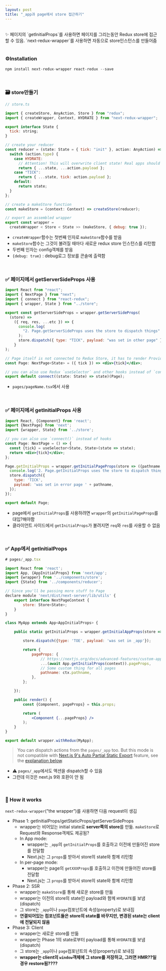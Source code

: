 ```yaml
---
layout: post
title: "_app과 page에서 store 접근하기"
---
```


<br />

<aside>
✨ 페이지의 `getInitialProps`를 사용하면 페이지를 그리는동안 Redux store에 접근할 수 있음. `next-redux-wrapper`를 사용하면 자동으로 store인스턴스를 만들어줌

</aside>

<br />

### ⚙️Installation

```jsx
npm install next-redux-wrapper react-redux --save
```

<br />

### 🗃️ store만들기

```jsx
// store.ts

import { createStore, AnyAction, Store } from "redux";
import { createWrapper, Context, HYDRATE } from "next-redux-wrapper";

export interface State {
  tick: string;
}

// create your reducer
const reducer = (state: State = { tick: "init" }, action: AnyAction) => {
  switch (action.type) {
    case HYDRATE:
      // Attention! This will overwrite client state! Real apps should use proper reconciliation.
      return { ...state, ...action.payload };
    case "TICK":
      return { ...state, tick: action.payload };
    default:
      return state;
  }
};

// create a makeStore function
const makeStore = (context: Context) => createStore(reducer);

// export an assembled wrapper
export const wrapper =
  createWrapper < Store < State >> (makeStore, { debug: true });
```

- `createWrapper`함수는 첫번째 인자로 `makeStore`함수를 받음
- `makeStore`함수는 그것이 불려질 때마다 새로운 redux store 인스턴스를 리턴함
- 두번째 인자는 config객체를 받음
- `{debug: true}` : debug로그 정보를 콘솔에 출력함

<br />

### ✅ 페이지에서 getServerSideProps 사용

```jsx
import React from "react";
import { NextPage } from "next";
import { connect } from "react-redux";
import { wrapper, State } from "../store";

export const getServerSideProps = wrapper.getServerSideProps(
  (store) =>
    ({ req, res, ...etc }) => {
      console.log(
        "2. Page.getServerSideProps uses the store to dispatch things"
      );
      store.dispatch({ type: "TICK", payload: "was set in other page" });
    }
);

// Page itself is not connected to Redux Store, it has to render Provider to allow child components to connect to Redux Store
const Page: NextPage<State> = ({ tick }) => <div>{tick}</div>;

// you can also use Redux `useSelector` and other hooks instead of `connect()`
export default connect((state: State) => state)(Page);
```

- `pages/pageName.tsx`에서 사용

<br />

### ✅ 페이지에서 getInitialProps 사용

```jsx
import React, {Component} from 'react';
import {NextPage} from 'next';
import {wrapper, State} from '../store';

// you can also use `connect()` instead of hooks
const Page: NextPage = () => {
  const {tick} = useSelector<State, State>(state => state);
  return <div>{tick}</div>;
};

Page.getInitialProps = wrapper.getInitialPageProps(store => ({pathname, req, res}) => {
  console.log('2. Page.getInitialProps uses the store to dispatch things');
  store.dispatch({
    type: 'TICK',
    payload: 'was set in error page ' + pathname,
  });
});

export default Page;
```

- page에서 `getInitialProps`를 사용하려면 `wrapper`의 `getInitialPageProps`를 대입?해야함
- 클라이언트 사이드에서 `getInitialProps`가 불려지면 `req`와 `res`를 사용할 수 없음

<br />

### ✅ App에서 getInitialProps

```jsx
# pages/_app.tsx

import React from 'react';
import App, {AppInitialProps} from 'next/app';
import {wrapper} from '../components/store';
import {State} from '../components/reducer';

// Since you'll be passing more stuff to Page
declare module 'next/dist/next-server/lib/utils' {
    export interface NextPageContext {
        store: Store<State>;
    }
}

class MyApp extends App<AppInitialProps> {

    public static getInitialProps = wrapper.getInitialAppProps(store => async context => {

        store.dispatch({type: 'TOE', payload: 'was set in _app'});

        return {
            pageProps: {
                // https://nextjs.org/docs/advanced-features/custom-app#caveats
                ...(await App.getInitialProps(context)).pageProps,
                // Some custom thing for all pages
                pathname: ctx.pathname,
            },
        };

    });

    public render() {
        const {Component, pageProps} = this.props;

        return (
            <Component {...pageProps} />
        );
    }
}

export default wrapper.withRedux(MyApp);
```

> You can dispatch actions from the `pages/_app` too. But this mode is not compatible with [Next.js 9's Auto Partial Static Export](https://nextjs.org/blog/next-9#automatic-partial-static-export) feature, see the [explanation below](https://github.com/kirill-konshin/next-redux-wrapper#automatic-partial-static-export).

- ⚠️ `pages/_app`에서도 액션을 dispatch할 수 있음
- 그런데 이것은 next.js 9와 호환이 안 됨

<br />

### 🚦 How it works

`next-redux-wrapper`(”the wrapper”)를 사용하면 다음 request이 생김

- Phase 1: getInitialProps/getStaticProps/getServerSideProps
  - wrapper는 비어있는 initial state로 **server쪽의 store**를 만듦. `makeStore`로 Request와 Response객체도 제공됨?
  - In App mode:
    - wrapper는 `_app`의 `getInitialProps`를 호출하고 이전에 만들어진 store를 전달함
    - Next.js는 그 `props`를 받아서 store의 state와 함께 리턴함
  - In per-page mode:
    - wrapper는 page의 `getXXXProps`를 호출하고 이전에 만들어진 store를 전달함
    - Next.js는 그 `props`를 받아서 store의 state와 함께 리턴함
- Phase 2: SSR
  - wrapper는 `makeStore`를 통해 새로운 store를 만듦
  - wrapper는 이전의 store의 state인 payload와 함께 `HYDRATE`를 보냄(dispatch)
  - 그 store는 `_app`이나 `page`컴포넌트에 속성(property)로 보내짐
  - **연결되어있는 컴포넌트들은 store의 state를 바꾸지만, 변경된 state는 client에 전달되지 않음**
- Phase 3: Client
  - wrapper는 새로운 store를 만듦
  - wrapper는 Phase 1의 state로부터 payload를 통해 `HYDRATE`를 보냄(dispatch)
  - 그 store는 `_app`이나 `page`컴포넌트의 속성(property)로 보내짐
  - **wrapper는 client의 `window`객체에 그 store를 저장하고, 그러면 HMR??일 경우 restore됨????**
